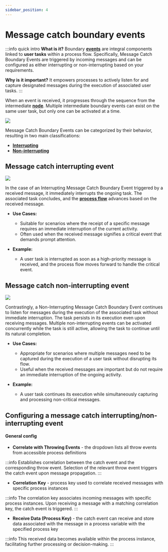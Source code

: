 ```yaml
---
sidebar_position: 4
--- 
```


# Message catch boundary events

:::info quick intro
**What is it?** Boundary [**events**](../../../terms/events) are integral components linked to **user tasks** within a process flow. Specifically, Message Catch Boundary Events are triggered by incoming messages and can be configured as either interrupting or non-interrupting based on your requirements.

**Why is it important?** It empowers processes to actively listen for and capture designated messages during the execution of associated user tasks. 
:::

When an event is received, it progresses through the sequence from the intermediate [**node**](../../../terms/flowx-node). Multiple intermediate boundary events can exist on the same user task, but only one can be activated at a time.

![](https://s3.eu-west-1.amazonaws.com/docx.flowx.ai/release34/message_catch_boundary_multiple.png)

Message Catch Boundary Events can be categorized by their behavior, resulting in two main classifications:

* [**Interrupting**](#message-catch-interrupting-event)  
* [**Non-interrupting**](#message-catch-non-interrupting-event)

## Message catch interrupting event

<div className = "image-scaled">

![](https://s3.eu-west-1.amazonaws.com/docx.flowx.ai/building-blocks/node/message_catch_interrupting_event.png#center)

</div>

In the case of an Interrupting Message Catch Boundary Event triggered by a received message, it immediately interrupts the ongoing task. The associated task concludes, and the [**process flow**](../../../terms/flowx-process) advances based on the received message. 

- **Use Cases:**
  - Suitable for scenarios where the receipt of a specific message requires an immediate interruption of the current activity.
  - Often used when the received message signifies a critical event that demands prompt attention.


- **Example:**
  - A user task is interrupted as soon as a high-priority message is received, and the process flow moves forward to handle the critical event.


## Message catch non-interrupting event

<div className = "image-scaled">

![](https://s3.eu-west-1.amazonaws.com/docx.flowx.ai/building-blocks/node/%20message_catch_non_interrupting.png#center)

</div>

Contrastingly, a Non-Interrupting Message Catch Boundary Event continues to listen for messages during the execution of the associated task without immediate interruption. The task persists in its execution even upon receiving messages. Multiple non-interrupting events can be activated concurrently while the task is still active, allowing the task to continue until its natural completion.

- **Use Cases:**
  - Appropriate for scenarios where multiple messages need to be captured during the execution of a user task without disrupting its flow.
  - Useful when the received messages are important but do not require an immediate interruption of the ongoing activity.

- **Example:**
  - A user task continues its execution while simultaneously capturing and processing non-critical messages.

## Configuring a message catch interrupting/non-interrupting event

#### General config

* **Correlate with Throwing Events** - the dropdown lists all throw events from accessible process definitions

:::info
Establishes correlation between the catch event and the corresponding throw event. Selection of the relevant throw event triggers the catch event upon message propagation.
:::

* **Correlation Key** - process key used to correlate received messages with specific process instances


:::info
The correlation key associates incoming messages with specific process instances. Upon receiving a message with a matching correlation key, the catch event is triggered.
:::

* **Receive Data (Process Key)** - the catch event can receive and store data associated with the message in a process variable with the specified process key


:::info
This received data becomes available within the process instance, facilitating further processing or decision-making.
:::
